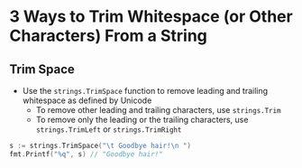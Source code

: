 # 3 Ways to Trim Whitespace (or Other Characters) From a String

## Trim Space

* Use the `strings.TrimSpace` function to remove leading and trailing whitespace as defined by Unicode
  * To remove other leading and trailing characters, use `strings.Trim`
  * To remove only the leading or the trailing characters, use `strings.TrimLeft` or `strings.TrimRight`

```go
s := strings.TrimSpace("\t Goodbye hair!\n ")
fmt.Printf("%q", s) // "Goodbye hair!"
```
